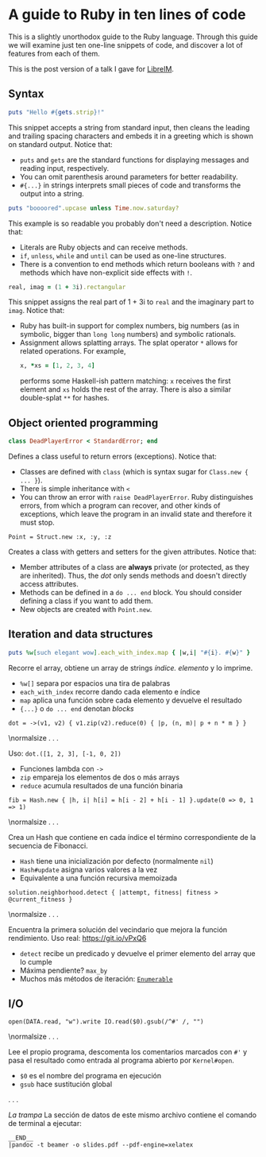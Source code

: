# A guide to Ruby in ten lines of code

This is a slightly unorthodox guide to the Ruby language. Through this guide we will examine just ten one-line snippets of code, and discover a lot of features from each of them.

This is the post version of a talk I gave for [LibreIM](https//libreim.github.io).

## Syntax

```ruby
puts "Hello #{gets.strip}!"
```

This snippet accepts a string from standard input, then cleans the leading and trailing spacing characters and embeds it in a greeting which is shown on standard output. Notice that:
- `puts` and `gets` are the standard functions for displaying messages and reading input, respectively.
- You can omit parenthesis around parameters for better readability.
- `#{...}` in strings interprets small pieces of code and transforms the output into a string.

```ruby
puts "boooored".upcase unless Time.now.saturday?
```

This example is so readable you probably don't need a description. Notice that:
- Literals are Ruby objects and can receive methods.
- `if`, `unless`, `while` and `until` can be used as one-line structures.
- There is a convention to end methods which return booleans with `?` and methods which have non-explicit side effects with `!`.

```ruby
real, imag = (1 + 3i).rectangular
```

This snippet assigns the real part of 1 + 3i to `real` and the imaginary part to `imag`. Notice that:
- Ruby has built-in support for complex numbers, big numbers (as in symbolic, bigger than `long long` numbers) and symbolic rationals.
- Assignment allows splatting arrays. The splat operator `*` allows for related operations. For example,
    ```ruby
    x, *xs = [1, 2, 3, 4]
    ```
    performs some Haskell-ish pattern matching: `x` receives the first element and `xs` holds the rest of the array. There is also a similar double-splat `**` for hashes.

## Object oriented programming

```ruby
class DeadPlayerError < StandardError; end
```

Defines a class useful to return errors (exceptions). Notice that:
-   Classes are defined with `class` (which is syntax sugar for `Class.new { ... }`).
-   There is simple inheritance with `<`
-   You can throw an error with `raise DeadPlayerError`. Ruby distinguishes errors, from which a program can recover, and other kinds of exceptions, which leave the program in an invalid state and therefore it must stop.

``` {.ruby}
Point = Struct.new :x, :y, :z
```

Creates a class with getters and setters for the given attributes. Notice that:
-   Member attributes of a class are **always** private (or protected, as they are inherited). Thus, the *dot* only sends methods and doesn't directly access attributes.
-   Methods can be defined in a `do ... end` block. You should consider defining a class if you want to add them.
-   New objects are created with `Point.new`.


## Iteration and data structures

```ruby
puts %w[such elegant wow].each_with_index.map { |w,i| "#{i}. #{w}" }
```

Recorre el array, obtiene un array de strings *índice. elemento* y lo
imprime.

-   `%w[]` separa por espacios una tira de palabras
-   `each_with_index` recorre dando cada elemento e índice
-   `map` aplica una función sobre cada elemento y devuelve el resultado
-   `{...}` o `do ... end` denotan *blocks*

``` {.ruby}
dot = ->(v1, v2) { v1.zip(v2).reduce(0) { |p, (n, m)| p + n * m } }
```

\normalsize
. . .

Uso: `dot.([1, 2, 3], [-1, 0, 2])`

-   Funciones lambda con `->`
-   `zip` empareja los elementos de dos o más arrays
-   `reduce` acumula resultados de una función binaria

``` {.ruby}
fib = Hash.new { |h, i| h[i] = h[i - 2] + h[i - 1] }.update(0 => 0, 1 => 1)
```

\normalsize
. . .

Crea un Hash que contiene en cada índice el término correspondiente de
la secuencia de Fibonacci.

-   `Hash` tiene una inicialización por defecto (normalmente `nil`)
-   `Hash#update` asigna varios valores a la vez
-   Equivalente a una función recursiva memoizada

``` {.ruby}
solution.neighborhood.detect { |attempt, fitness| fitness > @current_fitness }
```

\normalsize
. . .

Encuentra la primera solución del vecindario que mejora la función
rendimiento. Uso real: <https://git.io/vPxQ6>

-   `detect` recibe un predicado y devuelve el primer elemento del array
    que lo cumple
-   Máxima pendiente? `max_by`
-   Muchos más métodos de iteración:
    [`Enumerable`](https://ruby-doc.org/core-2.5.0/Enumerable.html)


## I/O

``` {.ruby}
open(DATA.read, "w").write IO.read($0).gsub(/^#' /, "")
```

\normalsize
. . .

Lee el propio programa, descomenta los comentarios marcados con `#'` y
pasa el resultado como entrada al programa abierto por `Kernel#open`.

-   `$0` es el nombre del programa en ejecución
-   `gsub` hace sustitución global

. . .

*La trampa*  La sección de datos de este mismo archivo contiene el
comando de terminal a ejecutar:

``` {.sh}
__END__
|pandoc -t beamer -o slides.pdf --pdf-engine=xelatex
```

<!--stackedit_data:
eyJoaXN0b3J5IjpbMTkxNDkyNTQyMF19
-->